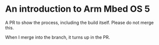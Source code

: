 # An introduction to Arm Mbed OS 5

A PR to show the process, including the build itself. Please do not merge this.

When I merge into the branch, it turns up in the PR.
